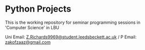 # Python Projects
This is the working repository for seminar programming sessions in 'Computer Science' in LBU

Uni Email: Z.Richards9969@student.leedsbeckett.ac.uk / P Email: zakofzaaz@gmail.com